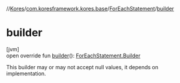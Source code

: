 //[Kores](../../../index.md)/[com.koresframework.kores.base](../index.md)/[ForEachStatement](index.md)/[builder](builder.md)

# builder

[jvm]\
open override fun [builder](builder.md)(): [ForEachStatement.Builder](-builder/index.md)

This builder may or may not accept null values, it depends on implementation.
